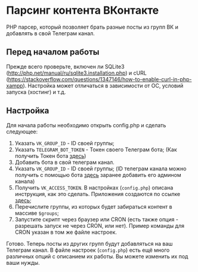 # Парсинг контента ВКонтакте

PHP парсер, который позволяет брать разные посты из групп ВК и добавлять в свой Телеграм канал.

## Перед началом работы
Прежде всего проверьте, включен ли SQLite3 (http://php.net/manual/ru/sqlite3.installation.php) и cURL (https://stackoverflow.com/questions/1347146/how-to-enable-curl-in-php-xampp). Настройка может отличаться в зависимости от ОС, условий запуска (хостинг) и т.д.

## Настройка
Для начала работы необходимо открыть config.php и сделать следующее:

1. Указать `VK_GROUP_ID` - ID своей группы;
2. Указать `TELEGRAM_BOT_TOKEN` - Токен своего Телеграм бота; (Как получить Токен бота [здесь](https://romua1d.ru/kak-poluchit-token-bota-telegram-api/))
3. Добавить бота в свой телеграм канал.
4. Указать `VK_GROUP_ID` - ID своей группы; (ID телеграм канала можно получить с помощью бота [здесь](https://telegram.me/myidbot/) заранее добавить его админом канала)
5. Получить `VK_ACCESS_TOKEN`. В настройках (`config.php`) описана инструкция, как это сделать. Приложения создаются по ссылке [здесь](https://vk.com/apps?act=manage);
6. Перечислите группы, из которых будет забираться контент в массиве `$groups`;
7. Запустите скрипт через браузер или CRON (есть также опция - разрешать запуск не через CRON, или нет). Пример команды для CRON указан в том же файле настроек.

Готово. Теперь посты из других групп будут добавляться на ваш Телеграм канал. В файле настроек (`config.php`) есть ещё много различных опций с описанием их работы. Вы можете изменить их под ваши нужды.
